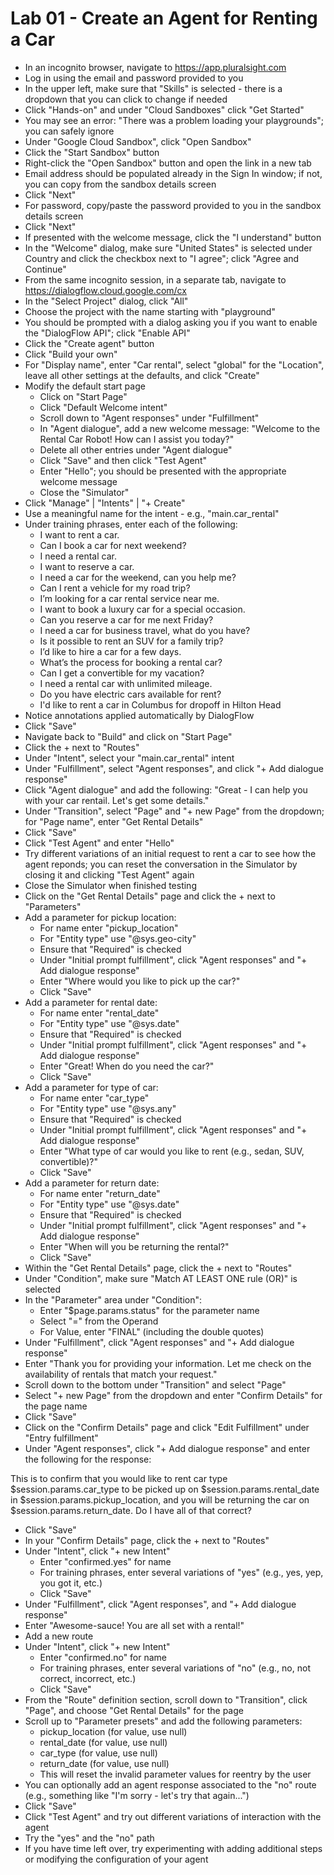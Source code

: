 # Lab 01 - Create an Agent for Renting a Car

* In an incognito browser, navigate to https://app.pluralsight.com
* Log in using the email and password provided to you
* In the upper left, make sure that "Skills" is selected - there is a dropdown that you can click to change if needed
* Click "Hands-on" and under "Cloud Sandboxes" click "Get Started"
* You may see an error: "There was a problem loading your playgrounds"; you can safely ignore
* Under "Google Cloud Sandbox", click "Open Sandbox"
* Click the "Start Sandbox" button
* Right-click the "Open Sandbox" button and open the link in a new tab
* Email address should be populated already in the Sign In window; if not, you can copy from the sandbox details screen
* Click "Next"
* For password, copy/paste the password provided to you in the sandbox details screen
* Click "Next"
* If presented with the welcome message, click the "I understand" button
* In the "Welcome" dialog, make sure "United States" is selected under Country and click the checkbox next to "I agree"; click "Agree and Continue"
* From the same incognito session, in a separate tab, navigate to https://dialogflow.cloud.google.com/cx
* In the "Select Project" dialog, click "All"
* Choose the project with the name starting with "playground"
* You should be prompted with a dialog asking you if you want to enable the "DialogFlow API"; click "Enable API"
* Click the "Create agent" button
* Click "Build your own"
* For "Display name", enter "Car rental", select "global" for the "Location", leave all other settings at the defaults, and click "Create"
* Modify the default start page
    - Click on "Start Page"
    - Click "Default Welcome intent"
    - Scroll down to "Agent responses" under "Fulfillment"
    - In "Agent dialogue", add a new welcome message: "Welcome to the Rental Car Robot! How can I assist you today?"
    - Delete all other entries under "Agent dialogue"
    - Click "Save" and then click "Test Agent"
    - Enter "Hello"; you should be presented with the appropriate welcome message
    - Close the "Simulator"
* Click "Manage" | "Intents" | "+ Create"
* Use a meaningful name for the intent - e.g., "main.car_rental"
* Under training phrases, enter each of the following:
    - I want to rent a car.
    - Can I book a car for next weekend?
    - I need a rental car.
    - I want to reserve a car.
    - I need a car for the weekend, can you help me?
    - Can I rent a vehicle for my road trip?
    - I’m looking for a car rental service near me.
    - I want to book a luxury car for a special occasion.
    - Can you reserve a car for me next Friday?
    - I need a car for business travel, what do you have?
    - Is it possible to rent an SUV for a family trip?
    - I’d like to hire a car for a few days.
    - What’s the process for booking a rental car?
    - Can I get a convertible for my vacation?
    - I need a rental car with unlimited mileage.
    - Do you have electric cars available for rent?
    - I'd like to rent a car in Columbus for dropoff in Hilton Head
* Notice annotations applied automatically by DialogFlow
* Click "Save"
* Navigate back to "Build" and click on "Start Page"
* Click the + next to "Routes"
* Under "Intent", select your "main.car_rental" intent
* Under "Fulfillment", select "Agent responses", and click "+ Add dialogue response"
* Click "Agent dialogue" and add the following: "Great - I can help you with your car rentail. Let's get some details."
* Under "Transition", select "Page" and "+ new Page" from the dropdown; for "Page name", enter "Get Rental Details"
* Click "Save"
* Click "Test Agent" and enter "Hello"
* Try different variations of an initial request to rent a car to see how the agent reponds; you can reset the conversation in the Simulator by closing it and clicking "Test Agent" again
* Close the Simulator when finished testing
* Click on the "Get Rental Details" page and click the + next to "Parameters"
* Add a parameter for pickup location:
    - For name enter "pickup_location"
    - For "Entity type" use "@sys.geo-city"
    - Ensure that "Required" is checked
    - Under "Initial prompt fulfillment", click "Agent responses" and "+ Add dialogue response"
    - Enter "Where would you like to pick up the car?"
    - Click "Save"
* Add a parameter for rental date:
    - For name enter "rental_date"
    - For "Entity type" use "@sys.date"
    - Ensure that "Required" is checked
    - Under "Initial prompt fulfillment", click "Agent responses" and "+ Add dialogue response"
    - Enter "Great! When do you need the car?"
    - Click "Save"
* Add a parameter for type of car:
    - For name enter "car_type"
    - For "Entity type" use "@sys.any"
    - Ensure that "Required" is checked
    - Under "Initial prompt fulfillment", click "Agent responses" and "+ Add dialogue response"
    - Enter "What type of car would you like to rent (e.g., sedan, SUV, convertible)?"
    - Click "Save"
* Add a parameter for return date:
    - For name enter "return_date"
    - For "Entity type" use "@sys.date"
    - Ensure that "Required" is checked
    - Under "Initial prompt fulfillment", click "Agent responses" and "+ Add dialogue response"
    - Enter "When will you be returning the rental?"
    - Click "Save"
* Within the "Get Rental Details" page, click the + next to "Routes"
* Under "Condition", make sure "Match AT LEAST ONE rule (OR)" is selected
* In the "Parameter" area under "Condition":
    - Enter "$page.params.status" for the parameter name
    - Select "=" from the Operand
    - For Value, enter "FINAL" (including the double quotes)
* Under "Fulfillment", click "Agent responses" and "+ Add dialogue response"
* Enter "Thank you for providing your information. Let me check on the availability of rentals that match your request."
* Scroll down to the bottom under "Transition" and select "Page"
* Select "+ new Page" from the dropdown and enter "Confirm Details" for the page name
* Click "Save"
* Click on the "Confirm Details" page and click "Edit Fulfillment" under "Entry fulfillment"
* Under "Agent responses", click "+ Add dialogue response" and enter the following for the response:

This is to confirm that you would like to rent car type $session.params.car_type to be picked up on $session.params.rental_date in $session.params.pickup_location, and you will be returning the car on $session.params.return_date. Do I have all of that correct?

* Click "Save"
* In your "Confirm Details" page, click the + next to "Routes"
* Under "Intent", click "+ new Intent"
    - Enter "confirmed.yes" for name
    - For training phrases, enter several variations of "yes" (e.g., yes, yep, you got it, etc.)
    - Click "Save"
* Under "Fulfillment", click "Agent responses", and "+ Add dialogue response"
* Enter "Awesome-sauce! You are all set with a rental!"
* Add a new route
* Under "Intent", click "+ new Intent"
    - Enter "confirmed.no" for name
    - For training phrases, enter several variations of "no" (e.g., no, not correct, incorrect, etc.)
    - Click "Save"
* From the "Route" definition section, scroll down to "Transition", click "Page", and choose "Get Rental Details" for the page
* Scroll up to "Parameter presets" and add the following parameters:
    - pickup_location (for value, use null)
    - rental_date (for value, use null)
    - car_type (for value, use null)
    - return_date (for value, use null)
    - This will reset the invalid parameter values for reentry by the user
* You can optionally add an agent response associated to the "no" route (e.g., something like "I'm sorry - let's try that again...")
* Click "Save"
* Click "Test Agent" and try out different variations of interaction with the agent
* Try the "yes" and the "no" path
* If you have time left over, try experimenting with adding additional steps or modifying the configuration of your agent